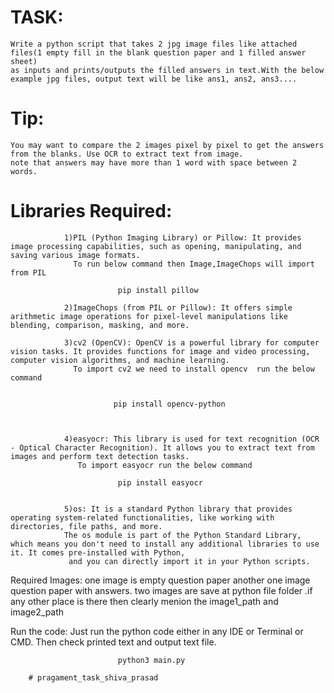 TASK:
=====

    Write a python script that takes 2 jpg image files like attached files(1 empty fill in the blank question paper and 1 filled answer sheet) 
    as inputs and prints/outputs the filled answers in text.With the below example jpg files, output text will be like ans1, ans2, ans3....
    
    
Tip:
=====
    You may want to compare the 2 images pixel by pixel to get the answers from the blanks. Use OCR to extract text from image.
    note that answers may have more than 1 word with space between 2 words.
    
    
    
Libraries Required:
==================
                1)PIL (Python Imaging Library) or Pillow: It provides image processing capabilities, such as opening, manipulating, and saving various image formats.
                  To run below command then Image,ImageChops will import from PIL
                            
                            pip install pillow

                2)ImageChops (from PIL or Pillow): It offers simple arithmetic image operations for pixel-level manipulations like blending, comparison, masking, and more.

                3)cv2 (OpenCV): OpenCV is a powerful library for computer vision tasks. It provides functions for image and video processing, computer vision algorithms, and machine learning.
                  To import cv2 we need to install opencv  run the below command
                  
                  
                           pip install opencv-python
                           
                           

                4)easyocr: This library is used for text recognition (OCR - Optical Character Recognition). It allows you to extract text from images and perform text detection tasks.
                   To import easyocr run the below command 
                    
                            pip install easyocr
       

                5)os: It is a standard Python library that provides operating system-related functionalities, like working with directories, file paths, and more.
                The os module is part of the Python Standard Library, which means you don't need to install any additional libraries to use it. It comes pre-installed with Python,
                 and you can directly import it in your Python scripts.
                 
                
Required Images:
            one image  is empty question paper another one image question paper with answers.
            two images are save at python file folder .if any other place is there then clearly menion the image1_path and image2_path
            
                
Run the code:
            Just run the python code either in any IDE or Terminal or CMD. Then check printed text and output text file.
            
                            python3 main.py
       
        # pragament_task_shiva_prasad
